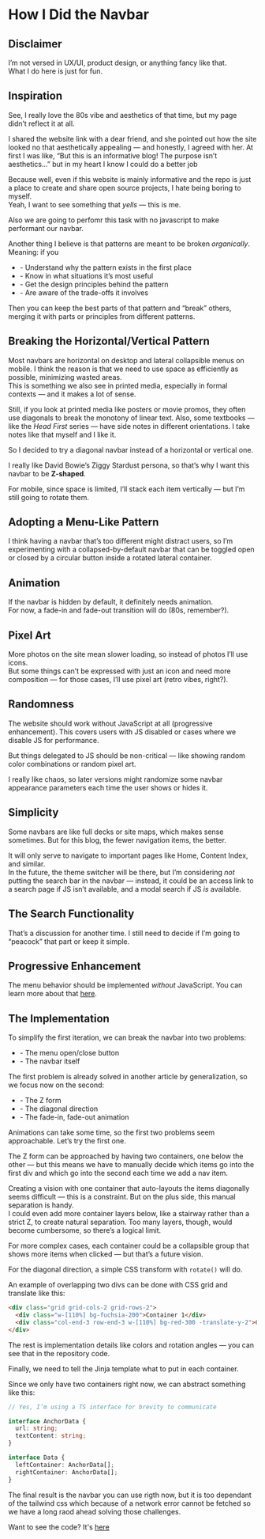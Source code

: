 # How I Did the Navbar

## Disclaimer

I’m not versed in UX/UI, product design, or anything fancy like that.  
What I do here is just for fun.

## Inspiration

See, I really love the 80s vibe and aesthetics of that time, but my page didn’t reflect it at all.

I shared the website link with a dear friend, and she pointed out how the site looked no that aesthetically appealing — and honestly, I agreed with her. At first I was like, “But this is an informative blog! The purpose isn’t aesthetics...”  but in my heart I know I could do a better job

Because well, even if this website is mainly informative and the repo is just a place to create and share open source projects, I hate being boring to myself.  
Yeah, I want to see something that *yells* — this is me.

Also we are going to perfomr this task with no javascript to make performant our
navbar.

Another thing I believe is that patterns are meant to be broken *organically*. Meaning: if you  
- \- Understand why the pattern exists in the first place  
- \- Know in what situations it’s most useful  
- \- Get the design principles behind the pattern  
- \- Are aware of the trade-offs it involves  

Then you can keep the best parts of that pattern and “break” others, merging it with parts or principles from different patterns.

## Breaking the Horizontal/Vertical Pattern

Most navbars are horizontal on desktop and lateral collapsible menus on mobile. I think the reason is that we need to use space as efficiently as possible, minimizing wasted areas.  
This is something we also see in printed media, especially in formal contexts — and it makes a lot of sense.

Still, if you look at printed media like posters or movie promos, they often use diagonals to break the monotony of linear text. Also, some textbooks — like the *Head First* series — have side notes in different orientations. I take notes like that myself and I like it.

So I decided to try a diagonal navbar instead of a horizontal or vertical one.

I really like David Bowie’s Ziggy Stardust persona, so that’s why I want this navbar to be **Z-shaped**.

For mobile, since space is limited, I’ll stack each item vertically — but I’m still going to rotate them.

## Adopting a Menu-Like Pattern

I think having a navbar that’s too different might distract users, so I’m experimenting with a collapsed-by-default navbar that can be toggled open or closed by a circular button inside a rotated lateral container.

## Animation

If the navbar is hidden by default, it definitely needs animation.  
For now, a fade-in and fade-out transition will do (80s, remember?).

## Pixel Art

More photos on the site mean slower loading, so instead of photos I’ll use icons.  
But some things can’t be expressed with just an icon and need more composition — for those cases, I’ll use pixel art (retro vibes, right?).

## Randomness

The website should work without JavaScript at all (progressive enhancement). This covers users with JS disabled or cases where we disable JS for performance.

But things delegated to JS should be non-critical — like showing random color combinations or random pixel art.

I really like chaos, so later versions might randomize some navbar appearance parameters each time the user shows or hides it.

## Simplicity

Some navbars are like full decks or site maps, which makes sense sometimes. But for this blog, the fewer navigation items, the better.

It will only serve to navigate to important pages like Home, Content Index, and similar.  
In the future, the theme switcher will be there, but I’m considering *not* putting the search bar in the navbar — instead, it could be an access link to a search page if JS isn’t available, and a modal search if JS *is* available.

## The Search Functionality

That’s a discussion for another time. I still need to decide if I’m going to “peacock” that part or keep it simple.

## Progressive Enhancement

The menu behavior should be implemented *without* JavaScript. You can learn more about that [here](https://www.freecodecamp.org/news/what-is-progressive-enhancement-and-why-it-matters-e80c7aaf834a/).

## The Implementation

To simplify the first iteration, we can break the navbar into two problems:  
- \- The menu open/close button  
- \- The navbar itself  

The first problem is already solved in another article by generalization, so we focus now on the second:

- \- The Z form  
- \- The diagonal direction  
- \- The fade-in, fade-out animation  

Animations can take some time, so the first two problems seem approachable. Let’s try the first one.

The Z form can be approached by having two containers, one below the other — but this means we have to manually decide which items go into the first div and which go into the second each time we add a nav item.

Creating a vision with one container that auto-layouts the items diagonally seems difficult — this is a constraint. But on the plus side, this manual separation is handy.  
I could even add more container layers below, like a stairway rather than a strict Z, to create natural separation. Too many layers, though, would become cumbersome, so there’s a logical limit.

For more complex cases, each container could be a collapsible group that shows more items when clicked — but that’s a future vision.

For the diagonal direction, a simple CSS transform with `rotate()` will do.

An example of overlapping two divs can be done with CSS grid and translate like this:

```html
<div class="grid grid-cols-2 grid-rows-2">
  <div class="w-[110%] bg-fuchsia-200">Container 1</div>
  <div class="col-end-3 row-end-3 w-[110%] bg-red-300 -translate-y-2">Container 2</div>
</div>

```
The rest is implementation details like colors and rotation angles — you can see that in the repository code.

Finally, we need to tell the Jinja template what to put in each container.

Since we only have two containers right now, we can abstract something like this:

```ts
// Yes, I’m using a TS interface for brevity to communicate

interface AnchorData {
  url: string;
  textContent: string;
}

interface Data {
  leftContainer: AnchorData[];
  rightContainer: AnchorData[];
}

```
The final result is the navbar you can use rigth now, but it is too dependant of the tailwind
css which because of a network error cannot be fetched so we have a long raod ahead solving those
challenges.

Want to see the code? It's [here](https://github.com/shadowRunner8095/my-blog/blob/391f59b00d2238fb194f25acb57ede3bd107ad12/templates/navbar.html)